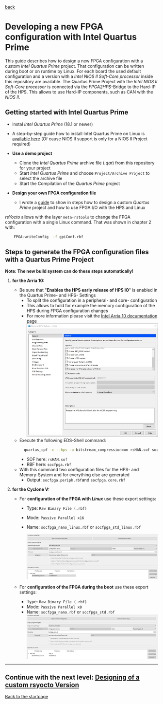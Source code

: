 [back](5_Streamline.md)

#  	Developing a new FPGA configuration with Intel Quartus Prime 

This guide describes how to design a new FPGA configuration with a custom *Intel Quartus Prime* project. That configuration can be written during boot or on runtime by Linux. For each board the used default configuration and a version with a *Intel NIOS II Soft-Core processor* inside this repository are available. The Quartus Prime Project with the *Intel NIOS II Soft-Core processor* is connected via the *FPGA2HPS*-Bridge to the Hard-IP of the HPS. This allows to use Hard-IP components, such as CAN with the *NIOS II*. 

## Getting started with Intel Quartus Prime

  * Instal *Intel Quartus Prime* (18.1 or newer)
  * A step-by-step guide how to install Intel Quartus Prime on Linux is [available here](https://github.com/robseb/NIOSII_EclipseCompProject#i-installment-of-intel-quartus-prime-191-and-201-with-nios-ii-support) (Of cause NIOS II support is only for a NIOS II Project required)
  
  * **Use a demo project** 
      * Clone the *Intel Quartus Prime* archive file (*.qar*) from this repository for your project
      * Start *Intel Quartus Prime* and choose `Project/Archive Project` to select the archive file
      * Start the Compilation of the *Quartus Prime* project 
  * **Design your own FPGA configuration file**
      * I wrote a [guide](https://github.com/robseb/HPS2FPGAmapping) to show in steps how to design a custom *Quartus Prime* project and how to use FPGA I/O with the HPS and Linux
 


*rsYocto* allows with the layer `meta-rstools` to change the FPGA configuration with a single Linux command. That was shown in chapter 2 with:
  ````bash
      FPGA-writeConfig  -f gpiConf.rbf
  ````   
  
 ## Steps to generate the FPGA configuration files with a Quartus Prime Project
  **Note: The new build system can do these steps automatically!**

   1. **for the Arria 10:**
      * Be sure that "**Enables the HPS early release of HPS IO**" is enabled in the Quartus Prime- and HPS- Settings 
           * To split the configuration in a peripheral- and core- configuration 
           * This allows to hold for example the memory configuration of the HPS during FPGA configuration changes 
           * For more information please visit the [Intel Arria 10 documentation](https://www.intel.com/content/www/us/en/programmable/documentation/mzh1527115949958.html) page
              ![Alt text](Arria10Conf.jpg?raw=true "Quartus config for Arria 10")
      * Execute the following EDS-Shell command:
        ````bash
          quartus_cpf -c --hps -o bitstream_compression=on rsHAN.sof socfpga.rbf
        ````
        * SOF here: `rsHAN.sof` 
        * RBF here: `socfpga.rbf`
      * With this command two configuration files for the HPS- and Memory-System and for everything else are generated
        * Output: `socfpga.periph.rbf`and `socfpga.core.rbf`
        
  2. **for the Cyclone V:**
      * For **configuration of the FPGA with *Linux*** use these export settings: 
        * Type: `Raw Binary File (.rbf)` 
        * Mode: `Passive Parallel x16`  
        * Name:     `socfpga_nano_linux.rbf` or `socfpga_std_linux.rbf`
       
            ![Alt text](fpgaConfSettings1.png?raw=true "FPGA Configuration settings 1")
            
      * For **configuration of the FPGA during the boot** use these export settings: 
        * Type: `Raw Binary File (.rbf)` 
        * Mode: `Passive Parallel x8`  
        * Name: `socfpga_nano.rbf` or `socfpga_std.rbf`
            ![Alt text](fpgaConfSettings2.png?raw=true "FPGA Configuration settings 2")
        
___

 ## Continue with the next level: [Designing of a custom rsyocto Version](7_customVersions.md)
 [Back to the startpage](https://github.com/robseb/rsyocto)
 
